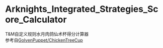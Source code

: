 # Arknights_Integrated_Strategies_Score_Calculator
T&amp;M自定义规则水月肉鸽仙术杯得分计算器  
参考自[GolvenPuppet/ChickenTreeCup](https://github.com/GolvenPuppet/ChickenTreeCup)


